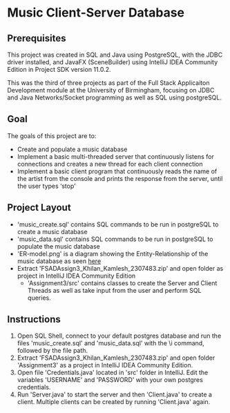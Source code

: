 # Music Client-Server Database

## Prerequisites ##
This project was created in SQL and Java using PostgreSQL, with the JDBC driver installed, and JavaFX (SceneBuilder) using IntelliJ IDEA Community Edition in Project SDK version 11.0.2.

This was the third of three projects as part of the Full Stack Applicaiton Development module at the University of Birmingham, focusing on JDBC and Java Networks/Socket programming as well as SQL using postgreSQL.

## Goal ##
The goals of this project are to:
* Create and populate a music database
* Implement a basic multi-threaded server that continuously listens for connections and creates a new thread for each client connection
* Implement a basic client program that continuously reads the name of the artist from the console and prints the response from the server, until the user types ‘stop’

## Project Layout ##
* 'music_create.sql' contains SQL commands to be run in postgreSQL to create a music database
* 'music_data.sql' contains SQL commands to be run in postgreSQL to populate the music database
* 'ER-model.png' is a diagram showing the Entity-Relationship of the music database as seen [here](ER-model.png)
* Extract 'FSADAssign3_Khilan_Kamlesh_2307483.zip' and open folder as project in IntelliJ IDEA Community Edition 
  * 'Assignment3/src' contains classes to create the Server and Client Threads as well as take input from the user and perform SQL queries.

## Instructions ##
1. Open SQL Shell, connect to your default postgres database and run the files 'music_create.sql' and 'music_data.sql' with the \i command, followed by the file path.
2. Extract 'FSADAssign3_Khilan_Kamlesh_2307483.zip' and open folder 'Assignment3' as a project in IntelliJ IDEA Community Edition.
3. Open file 'Credentials.java' located in 'src' folder in IntelliJ. Edit the variables 'USERNAME' and 'PASSWORD' with your own postgres credentials.
4. Run 'Server.java' to start the server and then 'Client.java' to create a client. Multiple clients can be created by running 'Client.java' again.
